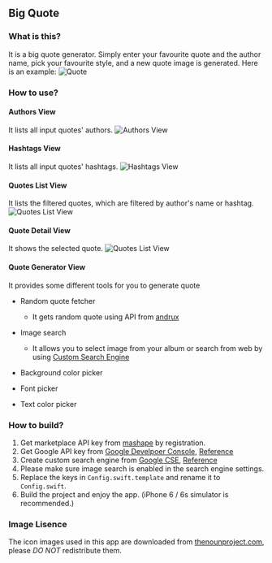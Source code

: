 ## Big Quote

### What is this?

It is a big quote generator.
Simply enter your favourite quote and the author name, pick your favourite style, and a new quote image is generated.
Here is an example:
![Quote](./Screenshots/quote.JPG)

### How to use?

#### Authors View
It lists all input quotes' authors.
![Authors View](./Screenshots/authors.png)

#### Hashtags View
It lists all input quotes' hashtags.
![Hashtags View](./Screenshots/hashtags.png)

#### Quotes List View
It lists the filtered quotes, which are filtered by author's name or hashtag.
![Quotes List View](./Screenshots/quotes-list.png)

#### Quote Detail View
It shows the selected quote.
![Quotes List View](./Screenshots/quote-detail.png)

#### Quote Generator View
It provides some different tools for you to generate quote

* Random quote fetcher
	- It gets random quote using API from [andrux](https://market.mashape.com/andruxnet/random-famous-quotes)

* Image search
	- It allows you to select image from your album or search from web by using [Custom Search Engine](https://developers.google.com/custom-search/)

* Background color picker
* Font picker
* Text color picker


### How to build?

1. Get marketplace API key from [mashape](https://market.mashape.com/andruxnet/random-famous-quotes) by registration.
1. Get Google API key from [Google Develpoer Console](https://console.developers.google.com/home/dashboard?project=api-project-174904668213&pli=1), [Reference](https://developers.google.com/identity/sign-in/web/devconsole-project)
1. Create custom search engine from [Google CSE](https://cse.google.com/manage/all), [Reference](https://developers.google.com/custom-search/docs/tutorial/creatingcse)
1. Please make sure image search is enabled in the search engine settings.
1. Replace the keys in `Config.swift.template` and rename it to `Config.swift`.
1. Build the project and enjoy the app. (iPhone 6 / 6s simulator is recommended.)


### Image Lisence

The icon images used in this app are downloaded from [thenounproject.com](https://thenounproject.com),
please *DO NOT* redistribute them.